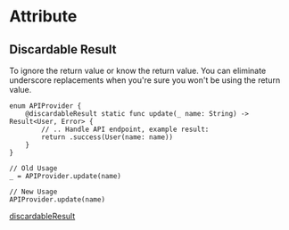# Attribute


## Discardable Result

To ignore the return value or know the return value.
You can eliminate underscore replacements when you're sure you won't be using the return value.

```
enum APIProvider {
    @discardableResult static func update(_ name: String) -> Result<User, Error> {
        // .. Handle API endpoint, example result:
        return .success(User(name: name))
    }
}

// Old Usage 
_ = APIProvider.update(name)

// New Usage
APIProvider.update(name)

```

[discardableResult](https://www.avanderlee.com/swift/discardableresult/)